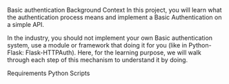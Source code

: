 Basic authentication
Background Context
In this project, you will learn what the authentication process means and implement a Basic Authentication on a simple API.

In the industry, you should not implement your own Basic authentication system, use a module or framework that doing it for you (like in Python-Flask: Flask-HTTPAuth). Here, for the learning purpose, we will walk through each step of this mechanism to understand it by doing.

Requirements
Python Scripts

